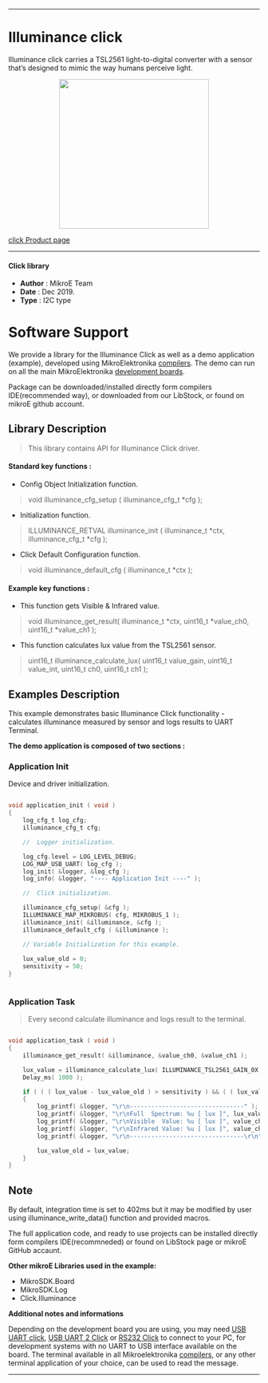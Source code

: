 

---
# Illuminance click

Illuminance click carries a TSL2561 light-to-digital converter with a sensor that’s designed to mimic the way humans perceive light.

<p align="center">
  <img src="https://download.mikroe.com/images/click_for_ide/illuminance_click.png" height=300px>
</p>


[click Product page](<https://www.mikroe.com/illuminance-click>)

---


#### Click library 

- **Author**        : MikroE Team
- **Date**          : Dec 2019.
- **Type**          : I2C type


# Software Support

We provide a library for the Illuminance Click 
as well as a demo application (example), developed using MikroElektronika 
[compilers](https://shop.mikroe.com/compilers). 
The demo can run on all the main MikroElektronika [development boards](https://shop.mikroe.com/development-boards).

Package can be downloaded/installed directly form compilers IDE(recommended way), or downloaded from our LibStock, or found on mikroE github account. 

## Library Description

> This library contains API for Illuminance Click driver.

#### Standard key functions :

- Config Object Initialization function.
> void illuminance_cfg_setup ( illuminance_cfg_t *cfg ); 
 
- Initialization function.
> ILLUMINANCE_RETVAL illuminance_init ( illuminance_t *ctx, illuminance_cfg_t *cfg );

- Click Default Configuration function.
> void illuminance_default_cfg ( illuminance_t *ctx );


#### Example key functions :

- This function gets Visible & Infrared value.
> void illuminance_get_result( illuminance_t *ctx, uint16_t *value_ch0, uint16_t *value_ch1 );

 
- This function calculates lux value from the TSL2561 sensor.
> uint16_t illuminance_calculate_lux( uint16_t value_gain, uint16_t value_int,
>                                     uint16_t ch0, uint16_t ch1 );


## Examples Description

This example demonstrates basic Illuminance Click functionality - calculates
illuminance measured by sensor and logs results to UART Terminal.

**The demo application is composed of two sections :**

### Application Init 

Device and driver initialization.

```c

void application_init ( void )
{
    log_cfg_t log_cfg;
    illuminance_cfg_t cfg;

    //  Logger initialization.

    log_cfg.level = LOG_LEVEL_DEBUG;
    LOG_MAP_USB_UART( log_cfg );
    log_init( &logger, &log_cfg );
    log_info( &logger, "---- Application Init ----" );

    //  Click initialization.

    illuminance_cfg_setup( &cfg );
    ILLUMINANCE_MAP_MIKROBUS( cfg, MIKROBUS_1 );
    illuminance_init( &illuminance, &cfg );
    illuminance_default_cfg ( &illuminance );

    // Variable Initialization for this example.
    
    lux_value_old = 0;
    sensitivity = 50;
}
  
```

### Application Task

> Every second calculate illuminance and logs result to the terminal.

```c

void application_task ( void )
{
    illuminance_get_result( &illuminance, &value_ch0, &value_ch1 );

    lux_value = illuminance_calculate_lux( ILLUMINANCE_TSL2561_GAIN_0X, ILLUMINANCE_TSL2561_INTEGRATIONTIME_402MS , value_ch0, value_ch1 );
    Delay_ms( 1000 );

    if ( ( ( lux_value - lux_value_old ) > sensitivity ) && ( ( lux_value_old - lux_value ) > sensitivity ) )
    {
        log_printf( &logger, "\r\n--------------------------------" );
        log_printf( &logger, "\r\nFull  Spectrum: %u [ lux ]", lux_value );
        log_printf( &logger, "\r\nVisible  Value: %u [ lux ]", value_ch0 - value_ch1 );
        log_printf( &logger, "\r\nInfrared Value: %u [ lux ]", value_ch1 );    
        log_printf( &logger, "\r\n--------------------------------\r\n" );

        lux_value_old = lux_value;
    }
}
```

## Note

By default, integration time is set to 402ms but it may be modified
by user using illuminance_write_data() function and provided macros.

The full application code, and ready to use projects can be  installed directly form compilers IDE(recommneded) or found on LibStock page or mikroE GitHub accaunt.

**Other mikroE Libraries used in the example:** 

- MikroSDK.Board
- MikroSDK.Log
- Click.Illuminance

**Additional notes and informations**

Depending on the development board you are using, you may need 
[USB UART click](https://shop.mikroe.com/usb-uart-click), 
[USB UART 2 Click](https://shop.mikroe.com/usb-uart-2-click) or 
[RS232 Click](https://shop.mikroe.com/rs232-click) to connect to your PC, for 
development systems with no UART to USB interface available on the board. The 
terminal available in all Mikroelektronika 
[compilers](https://shop.mikroe.com/compilers), or any other terminal application 
of your choice, can be used to read the message.



---

